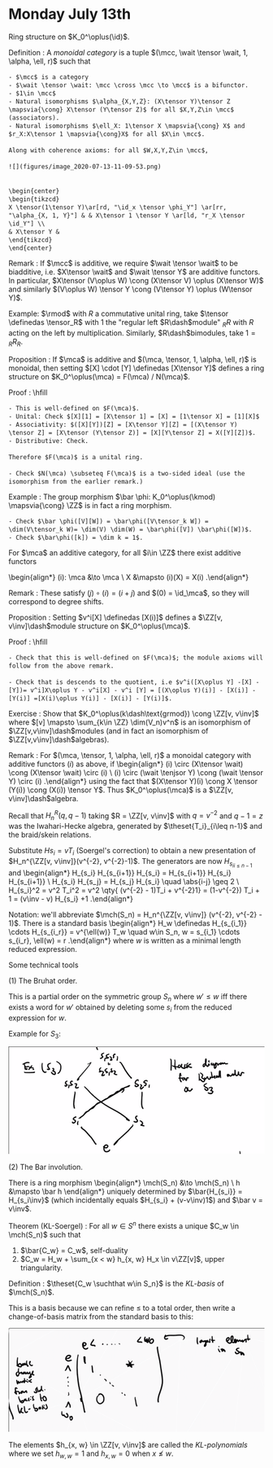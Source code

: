# Monday July 13th

Ring structure on $K_0^\oplus(\id)$.

Definition
:   A *monoidal category* is a tuple $(\mcc, \wait \tensor \wait, 1, \alpha, \ell, r)$ such that
  
    - $\mcc$ is a category
    - $\wait \tensor \wait: \mcc \cross \mcc \to \mcc$ is a bifunctor.
    - $1\in \mcc$
    - Natural isomorphisms $\alpha_{X,Y,Z}: (X\tensor Y)\tensor Z \mapsvia{\cong} X\tensor (Y\tensor Z)$ for all $X,Y,Z\in \mcc$ (associators).
    - Natural isomorphisms $\ell_X: 1\tensor X \mapsvia{\cong} X$ and $r_X:X\tensor 1 \mapsvia{\cong}X$ for all $X\in \mcc$.
    
    Along with coherence axioms: for all $W,X,Y,Z\in \mcc$,

    ![](figures/image_2020-07-13-11-09-53.png)


    \begin{center}
    \begin{tikzcd}
    X \tensor(1\tensor Y)\ar[rd, "\id_x \tensor \phi_Y"] \ar[rr, "\alpha_{X, 1, Y}"] & & X\tensor 1 \tensor Y \ar[ld, "r_X \tensor \id_Y"] \\
    & X\tensor Y &
    \end{tikzcd}
    \end{center}


Remark
: If $\mcc$ is additive, we require $\wait \tensor \wait$ to be biadditive, i.e. $X\tensor \wait$ and $\wait \tensor Y$ are additive functors.
  In particular, $X\tensor (V\oplus W) \cong (X\tensor V) \oplus (X\tensor W)$ and similarly $(V\oplus W) \tensor Y \cong (V\tensor Y) \oplus (W\tensor Y)$.

Example: $\rmod$ with $R$ a commutative unital ring, take $\tensor \definedas \tensor_R$ with $1$ the "regular left $R\dash$module" ${}_R R$ with $R$ acting on the left by multiplication.
Similarly, $R\dash$bimodules, take $1 = {}_R R_R$.

Proposition
: If $\mca$ is additive and $(\mca, \tensor, 1, \alpha, \ell, r)$ is monoidal, then setting $[X] \cdot [Y] \definedas [X\tensor Y]$ defines a ring structure on $K_0^\oplus(\mca) = F(\mca) / N(\mca)$.

Proof
:   \hfill

    - This is well-defined on $F(\mca)$.
    - Unital: Check $[X][1] = [X\tensor 1] = [X] = [1\tensor X] = [1][X]$
    - Associativity: $([X][Y])[Z] = [X\tensor Y][Z] = [(X\tensor Y) \tensor Z] = [X\tensor (Y\tensor Z)] = [X][Y\tensor Z] = X([Y][Z])$.
    - Distributive: Check.
    
    Therefore $F(\mca)$ is a unital ring.

    - Check $N(\mca) \subseteq F(\mca)$ is a two-sided ideal (use the isomorphism from the earlier remark.)


Example
:   The group morphism $\bar \phi: K_0^\oplus(\kmod) \mapsvia{\cong} \ZZ$ is in fact a ring morphism.

    - Check $\bar \phi([V][W]) = \bar\phi([V\tensor_k W]) = \dim(V\tensor_k W)= \dim(V) \dim(W) = \bar\phi([V]) \bar\phi([W])$.
    - Check $\bar\phi([k]) = \dim k = 1$.

For $\mca$ an additive category, for all $i\in \ZZ$ there exist additive functors

\begin{align*}
(i): \mca &\to \mca \\
X &\mapsto (i)(X) = X(i)
.\end{align*}

Remark
: These satisfy $(j) \circ (i) = (i+j)$ and $(0) = \id_\mca$, so they will correspond to degree shifts.

Proposition
: Setting $v^i[X] \definedas [X(i)]$ defines a $\ZZ[v, v\inv]\dash$module structure on $K_0^\oplus(\mca)$.

Proof
:   \hfill

    - Check that this is well-defined on $F(\mca)$; the module axioms will follow from the above remark.

    - Check that is descends to the quotient, i.e $v^i([X\oplus Y] -[X] - [Y])= v^i]X\oplus Y - v^i[X] - v^i [Y] = [(X\oplus Y)(i)] - [X(i)] - [Y(i)] =[X(i)\oplus Y(i)] - [X(i)] - [Y(i)]$.

Exercise
: Show that $K_0^\oplus(k\dash\text{grmod}) \cong \ZZ[v, v\inv]$ where $[v] \mapsto \sum_{k\in \ZZ} \dim(V_n)v^n$ is an isomorphism of $\ZZ[v,v\inv]\dash$modules (and in fact an isomorphism of $\ZZ[v,v\inv]\dash$algebras).

Remark
:   For $(\mca, \tensor, 1, \alpha, \ell, r)$ a monoidal category with additive functors $(i)$ as above, if
    \begin{align*}
    (i) \circ (X\tensor \wait) \cong (X\tensor \wait) \circ (i) \\
    (i) \circ (\wait \tenjsor Y) \cong (\wait \tensor Y) \circ (i) 
    .\end{align*}
    using the fact that $(X\tensor Y)(i) \cong X \tensor (Y(i)) \cong (X(i)) \tensor Y$.
    Thus $K_0^\oplus(\mca)$ is a $\ZZ[v, v\inv]\dash$algebra.

Recall that $H_n^R(q, q-1)$ taking $R = \ZZ[v, v\inv]$ with $q=v^{-2}$ and $q-1 = z$ was the Iwahari-Hecke algebra, generated by $\theset{T_i}_{i\leq n-1}$ and the braid/skein relations.

Substitute $Hs_i = vT_i$ (Soergel's correction) to obtain a new presentation of $H_n^{\ZZ[v, v\inv]}(v^{-2}, v^{-2}-1)$.
The generators are now $H_{s_i}_{i\leq n-1}$ and 
\begin{align*}
H_{s_i} H_{s_{i+1}} H_{s_i} = H_{s_{i+1}} H_{s_i} H_{s_{i+1}} \\
H_{s_i} H_{s_j} = H_{s_j} H_{s_i} \quad \abs{i-j} \geq 2 \\
H_{s_i}^2 = v^2 T_i^2 = v^2 \qty{ (v^{-2} - 1)T_i + v^{-2}1} = (1-v^{-2}) T_i + 1 = (v\inv - v) H_{s_i} +1
.\end{align*}

Notation: we'll abbreviate $\mch(S_n) = H_n^{\ZZ[v, v\inv]} (v^{-2}, v^{-2} - 1)$.
There is a standard basis
\begin{align*}
H_w \definedas H_{s_{i_1}} \cdots H_{s_{i_r}} = v^{\ell(w)} T_w \quad w\in S_n, w = s_{i_1} \cdots s_{i_r}, \ell(w) = r
.\end{align*}
where $w$ is written as a minimal length reduced expression.

Some technical tools

(1) The Bruhat order.

This is a partial order on the symmetric group $S_n$ where $w'\leq w$ iff there exists a word for $w'$ obtained by deleting some $s_i$ from the reduced expression for $w$.

Example for $S_3$:

![](figures/image_2020-07-13-11-54-42.png)


(2) The Bar involution.

There is a ring morphism 
\begin{align*}
\mch(S_n) &\to \mch(S_n) \\
h &\mapsto \bar h
\end{align*}
uniquely determined by $\bar{H_{s_i}} = H_{s_i\inv}$ (which incidentally equals $H_{s_i} + (v-v\inv)1$) and $\bar v = v\inv$.

Theorem (KL-Soergel)
: For all $w\in S^n$ there exists a unique $C_w \in \mch(S_n)$ such that

1. $\bar{C_w} = C_w$, self-duality
2. $C_w = H_w + \sum_{x < w} h_{x, w} H_x \in v\ZZ[v]$, upper triangularity.

Definition
: $\theset{C_w \suchthat w\in S_n}$ is the *KL-basis* of $\mch(S_n)$.

This is a basis because we can refine $\leq$ to a total order, then write a change-of-basis matrix from the standard basis to this:

![](figures/image_2020-07-13-11-59-25.png)

The elements $h_{x, w} \in \ZZ[v, v\inv]$ are called the *KL-polynomials* where we set $h_{w, w} = 1$ and $h_{x, w} = 0$ when $x\not\leq w$.
